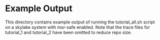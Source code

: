 Example Output
==============
This directory contains example output of running the tutorial_all.sh
script on a skylake system with msr-safe enabled.  Note that the trace
files for tutorial_1 and tutorial_2 have been omitted to reduce repo
size.